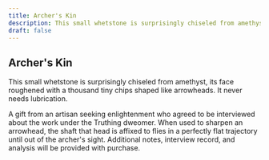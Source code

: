 ```yaml
---
title: Archer's Kin
description: This small whetstone is surprisingly chiseled from amethyst, its face roughened with a thousand tiny chips shaped like arrowheads. It never needs lubrication....
draft: false
---
```


## Archer's Kin

This small whetstone is surprisingly chiseled from amethyst, its face roughened with a thousand tiny chips shaped like arrowheads. It never needs lubrication.

A gift from an artisan seeking enlightenment who agreed to be interviewed about the work under the Truthing dweomer. When used to sharpen an arrowhead, the shaft that head is affixed to flies in a perfectly flat trajectory until out of the archer's sight. Additional notes, interview record, and analysis will be provided with purchase.
